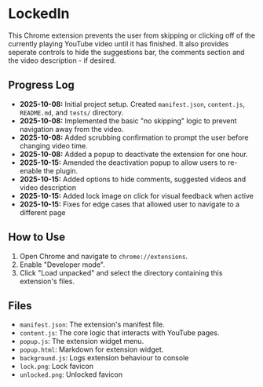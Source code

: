 # LockedIn 

This Chrome extension prevents the user from skipping or clicking off of the currently playing YouTube video until it has finished. It also provides seperate controls to hide the suggestions bar, the comments section and the video description - if desired.

## Progress Log

- **2025-10-08:** Initial project setup. Created `manifest.json`, `content.js`, `README.md`, and `tests/` directory.
- **2025-10-08:** Implemented the basic "no skipping" logic to prevent navigation away from the video.
- **2025-10-08:** Added scrubbing confirmation to prompt the user before changing video time.
- **2025-10-08:** Added a popup to deactivate the extension for one hour.
- **2025-10-15:** Amended the deactivation popup to allow users to re-enable the plugin.
- **2025-10-15:** Added options to hide comments, suggested videos and video description
- **2025-10-15:** Added lock image on click for visual feedback when active
- **2025-10-15:** Fixes for edge cases that allowed user to navigate to a different page

## How to Use

1.  Open Chrome and navigate to `chrome://extensions`.
2.  Enable "Developer mode".
3.  Click "Load unpacked" and select the directory containing this extension's files.

## Files

- `manifest.json`: The extension's manifest file.
- `content.js`: The core logic that interacts with YouTube pages.
- `popup.js`: The extension widget menu.
- `popup.html`: Markdown for extension widget. 
- `background.js`: Logs extension behaviour to console
- `lock.png`: Lock favicon
- `unlocked.png`: Unlocked favicon
